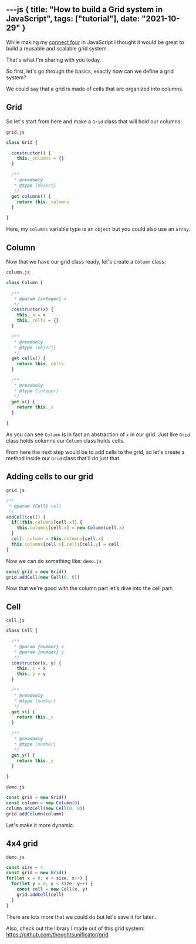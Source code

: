 ---js
{
  title: "How to build a Grid system in JavaScript",
  tags: ["tutorial"],
  date: "2021-10-29"
}
---
While making my [connect four](https://github.com/thoughtsunificator/userinterface.js-puissance4) in JavaScript I thought it would be great to build a reusable and scalable grid system.

That's what I'm sharing with you today.

So first, let's go through the basics, exactly how can we define a grid system?

We could say that a grid is made of cells that are organized into columns.

## Grid

So let's start from here and make a ``Grid`` class that will hold our columns:

``grid.js``
```javascript
class Grid {

  constructor() {
    this._columns = {}
  }

  /**
   * @readonly
   * @type {object}
   */
  get columns() {
    return this._columns
  }

}
```

Here, my ``columns`` variable type is an ``object`` but you could also use an ``array``.

## Column

Now that we have our grid class ready, let's create a ``Column`` class:

``column.js``
```javascript
class Column {

  /**
   * @param {integer} x
   */
  constructor(x) {
    this._x = x
    this._cells = {}
  }

  /**
   * @readonly
   * @type {object}
   */
  get cells() {
    return this._cells
  }

  /**
   * @readonly
   * @type {integer}
   */
  get x() {
    return this._x
  }

}
```

As you can see ``Column`` is in fact an abstraction of ``x`` in our grid. Just like ``Grid`` class holds columns our ``Column`` class holds cells.

From here the next step would be to add cells to the grid, so let's create a method inside our ``Grid`` class that'll do just that.

## Adding cells to our grid

``grid.js``
```javascript
/**
 * @param {Cell} cell
 */
addCell(cell) {
  if(!this.columns[cell.x]) {
    this.columns[cell.x] = new Column(cell.x)
  }
  cell._column = this.columns[cell.x]
  this.columns[cell.x].cells[cell.y] = cell
}
```

Now we can do something like:
``demo.js``
```javascript
const grid = new Grid()
grid.addCell(new Cell(0, 0))
```

Now that we're good with the column part let's dive into the cell part.

## Cell

``cell.js``
```javascript
class Cell {

  /**
   * @param {number} x
   * @param {number} y
   */
  constructor(x, y) {
    this._x = x
    this._y = y
  }

  /**
   * @readonly
   * @type {number}
   */
  get x() {
    return this._x
  }

  /**
   * @readonly
   * @type {number}
   */
  get y() {
    return this._y
  }

}
```

``demo.js``
```javascript
const grid = new Grid()
const column = new Column(0)
column.addCell(new Cell(0, 0))
grid.addColumn(column)
```

Let's make it more dynamic.

## 4x4 grid

``demo.js``
```javascript
const size = 4
const grid = new Grid()
for(let x = 0; x < size; x++) {
  for(let y = 0; y < size; y++) {
    const cell = new Cell(x, y)
    grid.addCell(cell)
  }
}
```

There are lots more that we could do but let's save it for later...

Also, check out the library I made out of this grid system: https://github.com/thoughtsunificator/grid.
